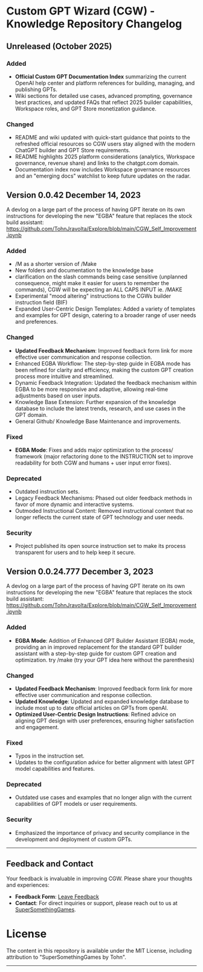 # Custom GPT Wizard (CGW) - Knowledge Repository Changelog

## Unreleased (October 2025)

### Added
- **Official Custom GPT Documentation Index** summarizing the current OpenAI help center and platform references for building, managing, and publishing GPTs.
- Wiki sections for detailed use cases, advanced prompting, governance best practices, and updated FAQs that reflect 2025 builder capabilities, Workspace roles, and GPT Store monetization guidance.

### Changed
- README and wiki updated with quick-start guidance that points to the refreshed official resources so CGW users stay aligned with the modern ChatGPT builder and GPT Store requirements.
- README highlights 2025 platform considerations (analytics, Workspace governance, revenue share) and links to the chatgpt.com domain.
- Documentation index now includes Workspace governance resources and an "emerging docs" watchlist to keep future updates on the radar.


## Version 0.0.42 December 14, 2023

A devlog on a large part of the process of having GPT iterate on its own instructions for developing the new "EGBA" feature that replaces the stock build assistant:
https://github.com/TohnJravolta/Explore/blob/main/CGW_Self_Improvement.ipynb

### Added

- /M as a shorter version of /Make
- New folders and documentation to the knowledge base
- clarification on the slash commands being case sensitive (unplanned consequence, might make it easier for users to remember the commands), CGW will be expecting an ALL CAPS INPUT ie. /MAKE
- Experimental "mood altering" instructions to the CGWs builder instruction field (BIF)
- Expanded User-Centric Design Templates: Added a variety of templates and examples for GPT design, catering to a broader range of user needs and preferences.

### Changed
- **Updated Feedback Mechanism**: Improved feedback form link for more effective user communication and response collection.
- Enhanced EGBA Workflow: The step-by-step guide in EGBA mode has been refined for clarity and efficiency, making the custom GPT creation process more intuitive and streamlined.
- Dynamic Feedback Integration: Updated the feedback mechanism within EGBA to be more responsive and adaptive, allowing real-time adjustments based on user inputs.
- Knowledge Base Extension: Further expansion of the knowledge database to include the latest trends, research, and use cases in the GPT domain.
- General Github/ Knowledge Base Maintenance and improvements.

### Fixed
- **EGBA Mode**: Fixes and adds major optimization to the process/ framework (major refactoring done to the INSTRUCTION set to improve readability for both CGW and humans + user input error fixes).

### Deprecated
- Outdated instruction sets.
- Legacy Feedback Mechanisms: Phased out older feedback methods in favor of more dynamic and interactive systems.
- Outmoded Instructional Content: Removed instructional content that no longer reflects the current state of GPT technology and user needs.

### Security
- Project published its open source instruction set to make its process transparent for users and to help keep it secure.



## Version 0.0.24.777 December 3, 2023

A devlog on a large part of the process of having GPT iterate on its own instructions for developing the new "EGBA" feature that replaces the stock build assistant:
https://github.com/TohnJravolta/Explore/blob/main/CGW_Self_Improvement.ipynb

### Added

- **EGBA Mode**: Addition of Enhanced GPT Builder Assistant (EGBA) mode, providing an in improved replacement for the standard GPT builder assistant with a step-by-step guide for custom GPT creation and optimization. try /make (try your GPT idea here without the parenthesis)

### Changed
- **Updated Feedback Mechanism**: Improved feedback form link for more effective user communication and response collection.
- **Updated Knowledge**: Updated and expanded knowledge database to include most up to date official articles on GPTs from openAI.
- **Optimized User-Centric Design Instructions**: Refined advice on aligning GPT design with user preferences, ensuring higher satisfaction and engagement.

### Fixed
- Typos in the instruction set.
- Updates to the configuration advice for better alignment with latest GPT model capabilities and features.

### Deprecated
- Outdated use cases and examples that no longer align with the current capabilities of GPT models or user requirements.

### Security
- Emphasized the importance of privacy and security compliance in the development and deployment of custom GPTs.

---



## Feedback and Contact

Your feedback is invaluable in improving CGW. Please share your thoughts and experiences:

- **Feedback Form**: [Leave Feedback](https://strawpoll.com/e6Z28VrmEnN)
- **Contact**: For direct inquiries or support, please reach out to us at [SuperSomethingGames](https://www.supersomethinggames.com).



# License

The content in this repository is available under the MIT License, including attribution to "SuperSomethingGames by Tohn".

---

